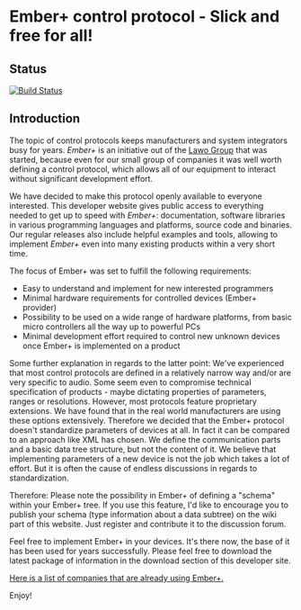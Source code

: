 
# Ember+ control protocol - Slick and free for all! #

## Status
[![Build Status](https://github.com/lawo/ember-plus/actions/workflows/ci.yml/badge.svg?branch=master)](https://github.com/Lawo/ember-plus/actions/workflows/ci.yml)

## Introduction

The topic of control protocols keeps manufacturers and system integrators busy for years. _Ember+_ is an initiative out of the [Lawo Group](http://www.lawo.com/) that was started, because even for our small group of companies it was well worth defining a control protocol, which allows all of our equipment to interact without significant development effort.

We have decided to make this protocol openly available to everyone interested. This developer website gives public access to everything needed to get up to speed with _Ember+_: documentation, software libraries in various programming languages and platforms, source code and binaries. Our regular releases also include helpful examples and tools, allowing to implement _Ember+_ even into many existing products within a very short time.

The focus of Ember+ was set to fulfill the following requirements:
  * Easy to understand and implement for new interested programmers
  * Minimal hardware requirements for controlled devices (Ember+ provider)
  * Possibility to be used on a wide range of hardware platforms, from basic micro controllers all the way up to powerful PCs
  * Minimal development effort required to control new unknown devices once Ember+ is implemented on a product

Some further explanation in regards to the latter point: We've experienced that most control protocols are defined in a relatively narrow way and/or are very specific to audio. Some seem even to compromise technical specification of products - maybe dictating properties of parameters, ranges or resolutions. However, most protocols feature proprietary extensions. We have found that in the real world manufacturers are using these options extensively. Therefore we decided that the Ember+ protocol doesn't standardize parameters of devices at all. In fact it can be compared to an approach like XML has chosen. We define the communication parts and a basic data tree structure, but not the content of it. We believe that implementing parameters of a new device is not the job which takes a lot of effort. But it is often the cause of endless discussions in regards to standardization.

Therefore: Please note the possibility in Ember+ of defining a "schema" within your Ember+ tree. If you use this feature, I'd like to encourage you to publish your schema (type information about a data subtree) on the wiki part of this website. Just register and contribute it to the discussion forum.

Feel free to implement Ember+ in your devices. It's there now, the base of it has been used for years successfully. Please feel free to download the latest package of information in the download section of this developer site.

[Here is a list of companies that are already using Ember+.](../../wiki/Companies)

Enjoy!
